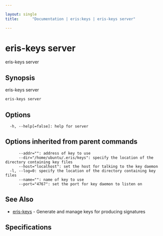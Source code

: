 ```yaml
---

layout: single
title:      "Documentation | eris:keys | eris-keys server"

---
```


# eris-keys server

eris-keys server

## Synopsis

eris-keys server

```bash
eris-keys server
```

## Options

```
  -h, --help[=false]: help for server
```

## Options inherited from parent commands

```
      --addr="": address of key to use
      --dir="/home/ubuntu/.eris/keys": specify the location of the directory containing key files
      --host="localhost": set the host for talking to the key daemon
  -l, --log=0: specify the location of the directory containing key files
      --name="": name of key to use
      --port="4767": set the port for key daemon to listen on
```

## See Also

* [eris-keys](/docs/documentation/keys/0.11.4/eris-keys/)	 - Generate and manage keys for producing signatures

## Specifications


